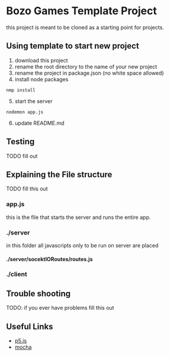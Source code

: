 # Bozo Games Template Project
this project is meant to be cloned as a starting point for projects.

## Using template to start new project

1. download this project
2. rename the root directory to the name of your new project
3. rename the project in package.json (no white space allowed)
4. install node packages
```
nmp install
```
5. start the server
```
nodemon app.js
```
6. update README.md

## Testing
TODO fill out

## Explaining the File structure
TODO fill this out
### app.js
this is the file that starts the server and runs the entire app.
### ./server
in this folder all javascripts only to be run on server are placed
#### ./server/socektIORoutes/routes.js

### ./client

## Trouble shooting
TODO: if you ever have problems fill this out
## Useful Links
 - [p5.js](5js.org/reference/)
 - [mocha](https://mochajs.org/)


